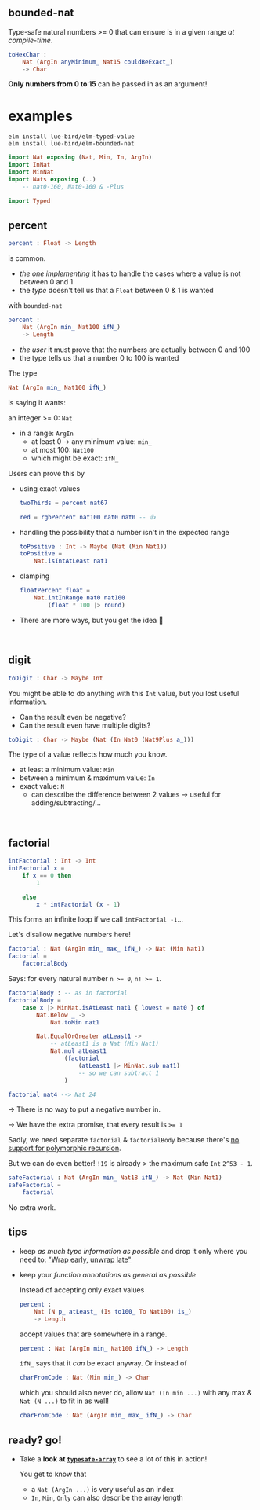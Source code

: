## bounded-nat

Type-safe natural numbers >= 0 that can ensure is in a given range _at compile-time_.

```elm
toHexChar :
    Nat (ArgIn anyMinimum_ Nat15 couldBeExact_)
    -> Char
```

**Only numbers from 0 to 15** can be passed in as an argument!

# examples

```noformatingples
elm install lue-bird/elm-typed-value
elm install lue-bird/elm-bounded-nat
```

```elm
import Nat exposing (Nat, Min, In, ArgIn)
import InNat
import MinNat
import Nats exposing (..)
    -- nat0-160, Nat0-160 & -Plus

import Typed
```


## percent

```elm
percent : Float -> Length
```
is common.
- _the one implementing_ it has to handle the cases where a value is not between 0 and 1
- the _type_ doesn't tell us that a `Float` between 0 & 1 is wanted

with `bounded-nat`
```elm
percent :
    Nat (ArgIn min_ Nat100 ifN_)
    -> Length
```
- _the user_ it must prove that the numbers are actually between 0 and 100
- the type tells us that a number 0 to 100 is wanted

The type
```elm
Nat (ArgIn min_ Nat100 ifN_)
```
is saying it wants:

an integer >= 0: `Nat` 

- in a range: `ArgIn`
    - at least 0 → any minimum value: `min_`
    - at most 100: `Nat100`
    - which might be exact: `ifN_`

Users can prove this by

  - using exact values

    ```elm
    twoThirds = percent nat67

    red = rgbPercent nat100 nat0 nat0 -- 👍
    ```

  - handling the possibility that a number isn't in the expected range

    ```elm
    toPositive : Int -> Maybe (Nat (Min Nat1))
    toPositive =
        Nat.isIntAtLeast nat1
    ```

  - clamping

    ```elm
    floatPercent float =
        Nat.intInRange nat0 nat100
            (float * 100 |> round)
    ```

  - There are more ways, but you get the idea 🙂

&emsp;


## digit

```elm
toDigit : Char -> Maybe Int
```

You might be able to do anything with this `Int` value, but you lost useful information.

- Can the result even be negative?
- Can the result even have multiple digits?

```elm
toDigit : Char -> Maybe (Nat (In Nat0 (Nat9Plus a_)))
```

The type of a value reflects how much you know.

- at least a minimum value: `Min`
- between a minimum & maximum value: `In`
- exact value: `N`
    - can describe the difference between 2 values → useful for adding/subtracting/...


&emsp;


## factorial

```elm
intFactorial : Int -> Int
intFactorial x =
    if x == 0 then
        1

    else
        x * intFactorial (x - 1)
```

This forms an infinite loop if we call `intFactorial -1`...

Let's disallow negative numbers here!

```elm
factorial : Nat (ArgIn min_ max_ ifN_) -> Nat (Min Nat1)
factorial =
    factorialBody
```
Says: for every natural number `n >= 0`, `n! >= 1`.
```elm
factorialBody : -- as in factorial
factorialBody =
    case x |> MinNat.isAtLeast nat1 { lowest = nat0 } of
        Nat.Below _ ->
            Nat.toMin nat1

        Nat.EqualOrGreater atLeast1 ->
            -- atLeast1 is a Nat (Min Nat1)
            Nat.mul atLeast1
                (factorial
                    (atLeast1 |> MinNat.sub nat1)
                    -- so we can subtract 1
                )

factorial nat4 --> Nat 24
```

→ There is no way to put a negative number in.

→ We have the extra promise, that every result is `>= 1`

Sadly, we need separate `factorial` & `factorialBody` because there's [no support for polymorphic recursion](https://github.com/elm/compiler/issues/2180).

But we can do even better!
`!19` is already > the maximum safe `Int` `2^53 - 1`.

```elm
safeFactorial : Nat (ArgIn min_ Nat18 ifN_) -> Nat (Min Nat1)
safeFactorial =
    factorial
```

No extra work.


## tips

  - keep _as much type information as possible_ and drop it only where you need to: ["Wrap early, unwrap late"](https://sporto.github.io/elm-patterns/basic/wrap-early.html)

  - keep your _function annotations as general as possible_
    
    Instead of accepting only exact values

    ```elm
    percent :
        Nat (N p_ atLeast_ (Is to100_ To Nat100) is_)
        -> Length
    ```
    accept values that are somewhere in a range.

    ```elm
    percent : Nat (ArgIn min_ Nat100 ifN_) -> Length
    ```

    `ifN_` says that it _can_ be exact anyway. Or instead of

    ```elm
    charFromCode : Nat (Min min_) -> Char
    ```

    which you should also never do, allow `Nat (In min ...)` with any max & `Nat (N ...)` to fit in as well!

    ```elm
    charFromCode : Nat (ArgIn min_ max_ ifN_) -> Char
    ```

## ready? go!

- Take a **look at [`typesafe-array`][typesafe-array]** to see a lot of this in action!

    You get to know that
    - a `Nat (ArgIn ...)` is very useful as an index
    - `In`, `Min`, `Only` can also describe the array length

[typesafe-array]: https://package.elm-lang.org/packages/lue-bird/elm-typesafe-array/latest/
